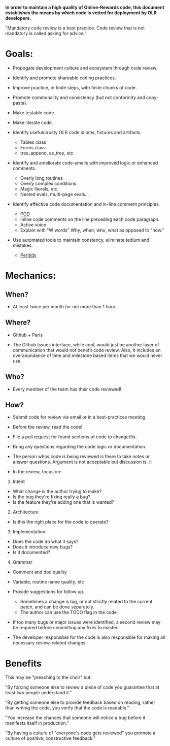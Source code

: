 **In order to maintain a high quality of Online-Rewards code, this document
establishes the means by which code is vetted for deployment by OLR developers.**

"Mandatory code review is a best practice.  Code review that is not mandatory is called asking for advice."

Goals:
======

* Propogate development culture and ecosystem through code review.

* Identify and promote shareable coding practices.

* Improve practice, in finite steps, with finite chunks of code.

* Promote commonality and consistency (but not conformity and copy-pasta).

* Make testable code.

* Make literate code.

* Identify useful/crusty OLR code idioms, fixtures and artifacts.
  * Tables class
  * Forms class
  * tree_append, as_tree, etc.

* Identify and ameliorate code-smells with improved logic or enhanced
comments.
  * Overly long routines
  * Overly complex conditions
  * Magic literals, etc.
  * Nested evals, multi-page evals...

* Identify effective code documentation and in-line comment principles.
  * [POD](https://github.com/Whapps/best-practices/blob/master/perl-style/Pod_Coverage.md "POD coverage")
  * Inline code comments on the line preceding each code paragraph.
  * Active voice
  * Explain with "W words" Why, when, who, what as opposed to "how."

* Use automated tools to maintain constency, eliminate tedium and mistakes.
  * [Perltidy](https://github.com/Whapps/best-practices/tree/master/perl-style#perltidy/ "Perltidy")

Mechanics:
==========

When?
-----

* At least twice per month for not more than 1 hour.

Where?
------

* Github + Paris

* The Github Issues interface, while cool, would just be another layer of
communication that would not benefit code review.  Also, it includes an
overabundance of time and milestone based items that we would never use.

Who?
----

* Every member of the team has their code reviewed!

How?
----

* Submit code for review via email or in a best-practices meeting.

* Before the review, read the code!

* File a pull request for found sections of code to change/fix.

* Bring any questions regarding the code logic or documentation.

* The person whos code is being reviewed is there to take notes or answer questions.  Argument is not acceptable but discussion is. :)

* In the review, focus on:

1. Intent
  * What change is the author trying to make?
  * Is the bug they're fixing really a bug?
  * Is the feature they're adding one that is wanted?
2. Architecture
  * Is this the right place for the code to operate?
3. Implementation
  * Does the code do what it says?
  * Does it introduce new bugs?
  * Is it documented?
4. Grammar
  * Comment and doc quality
  * Variable, routine name quality, etc

* Provide suggestions for follow up.
  * Sometimes a change is big, or not strictly related to the current patch, and can be done separately.
  * The author can use the TODO flag in the code

* If too many bugs or major issues were identified, a second
review may be required before committing any fixes to master.

* The developer responsible for the code is also responsible for making all
necessary review-related changes.

Benefits
========

This may be "preaching to the choir" but:

"By forcing someone else to review a piece of code you guarantee that at least two people understand it."

"By getting someone else to provide feedback based on reading, rather than writing the code, you verify that the code is readable."

"You increase the chances that someone will notice a bug before it manifests itself in production."

"By having a culture of "everyone's code gets reviewed" you promote a culture of positive, constructive feedback."
